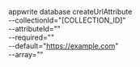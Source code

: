 appwrite database createUrlAttribute \
        --collectionId="[COLLECTION_ID]" \
        --attributeId="" \
        --required="" \
        --default="https://example.com" \
        --array=""
